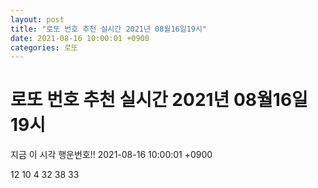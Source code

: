 ```yaml
---
layout: post
title: "로또 번호 추천 실시간 2021년 08월16일19시"
date: 2021-08-16 10:00:01 +0900
categories: 로또
---
```


# 로또 번호 추천 실시간 2021년 08월16일19시

지금 이 시각 행운번호!! 2021-08-16 10:00:01 +0900

 12  10  4  32  38  33 

